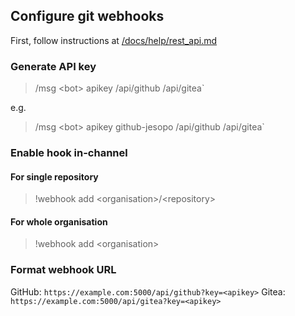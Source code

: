 ## Configure git webhooks

First, follow instructions at [/docs/help/rest_api.md](/docs/help/rest_api.md)

### Generate API key
> /msg &lt;bot> apikey <comment> /api/github /api/gitea`

e.g.

> /msg &lt;bot> apikey github-jesopo /api/github /api/gitea`

### Enable hook in-channel

#### For single repository
> !webhook add &lt;organisation>/&lt;repository>

#### For whole organisation
> !webhook add &lt;organisation>

### Format webhook URL

GitHub: `https://example.com:5000/api/github?key=<apikey>`
Gitea: `https://example.com:5000/api/gitea?key=<apikey>`
